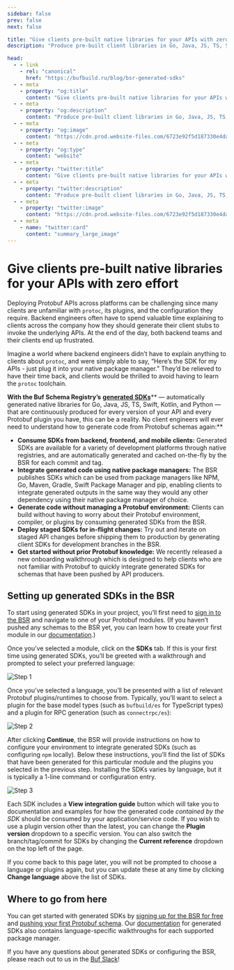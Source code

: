 ```yaml
---
sidebar: false
prev: false
next: false

title: "Give clients pre-built native libraries for your APIs with zero effort"
description: "Produce pre-built client libraries in Go, Java, JS, TS, Swift, Kotlin, and Python out of the box for all of your Protobuf APIs with Buf’s generated SDKs. You’ll never have to explain how to use protoc ever again."

head:
  - - link
    - rel: "canonical"
      href: "https://bufbuild.ru/blog/bsr-generated-sdks"
  - - meta
    - property: "og:title"
      content: "Give clients pre-built native libraries for your APIs with zero effort"
  - - meta
    - property: "og:description"
      content: "Produce pre-built client libraries in Go, Java, JS, TS, Swift, Kotlin, and Python out of the box for all of your Protobuf APIs with Buf’s generated SDKs. You’ll never have to explain how to use protoc ever again."
  - - meta
    - property: "og:image"
      content: "https://cdn.prod.website-files.com/6723e92f5d187330e4da8144/674fc544e96249102a03fe4c_Native%20libraries.png"
  - - meta
    - property: "og:type"
      content: "website"
  - - meta
    - property: "twitter:title"
      content: "Give clients pre-built native libraries for your APIs with zero effort"
  - - meta
    - property: "twitter:description"
      content: "Produce pre-built client libraries in Go, Java, JS, TS, Swift, Kotlin, and Python out of the box for all of your Protobuf APIs with Buf’s generated SDKs. You’ll never have to explain how to use protoc ever again."
  - - meta
    - property: "twitter:image"
      content: "https://cdn.prod.website-files.com/6723e92f5d187330e4da8144/674fc544e96249102a03fe4c_Native%20libraries.png"
  - - meta
    - name: "twitter:card"
      content: "summary_large_image"
---
```


# Give clients pre-built native libraries for your APIs with zero effort

Deploying Protobuf APIs across platforms can be challenging since many clients are unfamiliar with `protoc`, its plugins, and the configuration they require. Backend engineers often have to spend valuable time explaining to clients across the company how they should generate their client stubs to invoke the underlying APIs. At the end of the day, both backend teams and their clients end up frustrated.

Imagine a world where backend engineers didn’t have to explain anything to clients about `protoc`, and were simply able to say, “Here’s the SDK for my APIs - just plug it into your native package manager.” They’d be relieved to have their time back, and clients would be thrilled to avoid having to learn the `protoc` toolchain.

**With the Buf Schema Registry’s** [**generated SDKs**](/docs/bsr/generated-sdks/overview/index.md)** — automatically generated native libraries for Go, Java, JS, TS, Swift, Kotlin, and Python — that are continuously produced for every version of your API and every Protobuf plugin you have, this can be a reality. No client engineers will ever need to understand how to generate code from Protobuf schemas again:**

- **Consume SDKs from backend, frontend, and mobile clients:** Generated SDKs are available for a variety of development platforms through native registries, and are automatically generated and cached on-the-fly by the BSR for each commit and tag.
- **Integrate generated code using native package managers:** The BSR publishes SDKs which can be used from package managers like NPM, Go, Maven, Gradle, Swift Package Manager and pip, enabling clients to integrate generated outputs in the same way they would any other dependency using their native package manager of choice.
- **Generate code without managing a Protobuf environment:** Clients can build without having to worry about their Protobuf environment, compiler, or plugins by consuming generated SDKs from the BSR.
- **Deploy staged SDKs for in-flight changes:** Try out and iterate on staged API changes before shipping them to production by generating client SDKs for development branches in the BSR.
- **Get started without prior Protobuf knowledge:** We recently released a new onboarding walkthrough which is designed to help clients who are not familiar with Protobuf to quickly integrate generated SDKs for schemas that have been pushed by API producers.

## Setting up generated SDKs in the BSR

To start using generated SDKs in your project, you’ll first need to [sign in to the BSR](https://buf.build/login) and navigate to one of your Protobuf modules. (If you haven’t pushed any schemas to the BSR yet, you can learn how to create your first module in our [documentation](/docs/bsr/quickstart/index.md).)

Once you’ve selected a module, click on the **SDKs** tab. If this is your first time using generated SDKs, you’ll be greeted with a walkthrough and prompted to select your preferred language:

![Step 1](https://cdn.prod.website-files.com/6723e92f5d187330e4da8144/67479c39620b285ee7fa878d_step1-P6H23YP3.png)

Once you’ve selected a language, you’ll be presented with a list of relevant Protobuf plugins/runtimes to choose from. Typically, you’ll want to select a plugin for the base model types (such as `bufbuild/es` for TypeScript types) and a plugin for RPC generation (such as `connectrpc/es`):

![Step 2](https://cdn.prod.website-files.com/6723e92f5d187330e4da8144/67479c385cef994ef9b6d88d_step2-NDCJAQGT.png)

After clicking **Continue**, the BSR will provide instructions on how to configure your environment to integrate generated SDKs (such as configuring `npm` locally). Below these instructions, you’ll find the list of SDKs that have been generated for this particular module and the plugins you selected in the previous step. Installing the SDKs varies by language, but it is typically a 1-line command or configuration entry.

![Step 3](https://cdn.prod.website-files.com/6723e92f5d187330e4da8144/67479c3868798089240ee7b0_step3-UIEZBBYS.png)

Each SDK includes a **View integration guide** button which will take you to documentation and examples for how the generated code _contained by the SDK_ should be consumed by your application/service code. If you wish to use a plugin version other than the latest, you can change the **Plugin version** dropdown to a specific version. You can also switch the branch/tag/commit for SDKs by changing the **Current reference** dropdown on the top left of the page.

If you come back to this page later, you will not be prompted to choose a language or plugins again, but you can update these at any time by clicking **Change language** above the list of SDKs.

## Where to go from here

You can get started with generated SDKs by [signing up for the BSR for free](https://buf.build/signup) and [pushing your first Protobuf schema](/docs/bsr/quickstart/index.md). Our [documentation](/docs/bsr/generated-sdks/overview/index.md) for generated SDKs also contains language-specific walkthroughs for each supported package manager.

If you have any questions about generated SDKs or configuring the BSR, please reach out to us in the [Buf Slack](https://buf.build/b/slack/)!

‍
